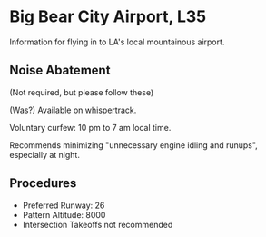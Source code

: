 # Big Bear City Airport, L35

Information for flying in to LA's local mountainous airport.

## Noise Abatement

(Not required, but please follow these)

(Was?) Available on <a href="https://whispertrack.com/airports/KL35" data-proofer-ignore>whispertrack</a>.

Voluntary curfew: 10 pm to 7 am local time.

Recommends minimizing "unnecessary engine idling and runups", especially at night.

## Procedures

- Preferred Runway: 26
- Pattern Altitude: 8000
- Intersection Takeoffs not recommended
